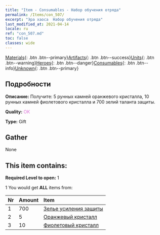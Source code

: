 ```yaml
---
title: "Item - Consumables - Набор обучения отряда"
permalink: /Items/con_507/
excerpt: "Эра хаоса  Набор обучения отряда"
last_modified_at: 2021-04-14
locale: ru
ref: "con_507.md"
toc: false
classes: wide
---
```

 [Materials](/ru/Items/){: .btn .btn--primary}[Artifacts](/ru/Items/Artifacts/){: .btn .btn--success}[Units](/ru/Items/Units/){: .btn .btn--warning}[Heroes](/ru/Items/Heroes/){: .btn .btn--danger}[Consumables](/ru/Items/Consumables/){: .btn .btn--info}[Unknown](/ru/Items/Unknown/){: .btn .btn--primary}

## Подробности
 **Описание:** Получите: 5 рунных камней оранжевого кристалла, 10 рунных камней фиолетового кристалла и 700 зелий таланта защиты.

 **Quality:** <span style="color: #DA70D6">OK</span>

 **Type:** Gift

## Gather

  None

## This item contains:

 **Required Level to open:** 1

 1 You would get **ALL** items  from:

  | Nr | Amount |     Item    |
  |:---|:-------|:------------|
  | 1 | 700 | [Зелье усиления защиты](/ru/Items/con_787/) | 
  | 2 | 5 | [Оранжевый кристалл](/ru/Items/con_730/) | 
  | 3 | 10 | [Фиолетовый кристалл](/ru/Items/con_720/) | 
